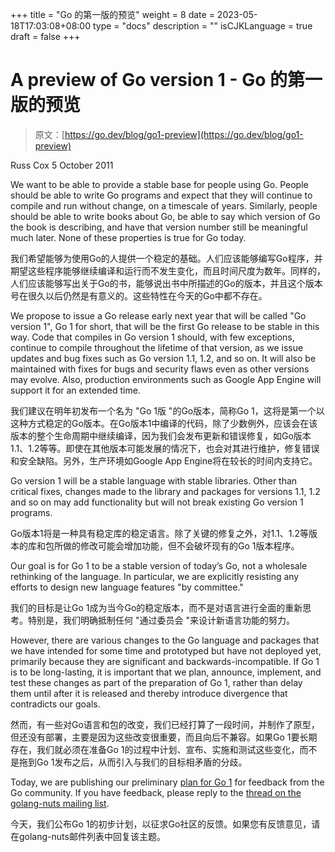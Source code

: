 +++
title = "Go 的第一版的预览"
weight = 8
date = 2023-05-18T17:03:08+08:00
type = "docs"
description = ""
isCJKLanguage = true
draft = false
+++

# A preview of Go version 1 - Go 的第一版的预览

> 原文：[https://go.dev/blog/go1-preview](https://go.dev/blog/go1-preview)

Russ Cox
5 October 2011

We want to be able to provide a stable base for people using Go. People should be able to write Go programs and expect that they will continue to compile and run without change, on a timescale of years. Similarly, people should be able to write books about Go, be able to say which version of Go the book is describing, and have that version number still be meaningful much later. None of these properties is true for Go today.

我们希望能够为使用Go的人提供一个稳定的基础。人们应该能够编写Go程序，并期望这些程序能够继续编译和运行而不发生变化，而且时间尺度为数年。同样的，人们应该能够写出关于Go的书，能够说出书中所描述的Go的版本，并且这个版本号在很久以后仍然是有意义的。这些特性在今天的Go中都不存在。

We propose to issue a Go release early next year that will be called "Go version 1", Go 1 for short, that will be the first Go release to be stable in this way. Code that compiles in Go version 1 should, with few exceptions, continue to compile throughout the lifetime of that version, as we issue updates and bug fixes such as Go version 1.1, 1.2, and so on. It will also be maintained with fixes for bugs and security flaws even as other versions may evolve. Also, production environments such as Google App Engine will support it for an extended time.

我们建议在明年初发布一个名为 "Go 1版 "的Go版本，简称Go 1，这将是第一个以这种方式稳定的Go版本。在Go版本1中编译的代码，除了少数例外，应该会在该版本的整个生命周期中继续编译，因为我们会发布更新和错误修复，如Go版本1.1、1.2等等。即使在其他版本可能发展的情况下，也会对其进行维护，修复错误和安全缺陷。另外，生产环境如Google App Engine将在较长的时间内支持它。

Go version 1 will be a stable language with stable libraries. Other than critical fixes, changes made to the library and packages for versions 1.1, 1.2 and so on may add functionality but will not break existing Go version 1 programs.

Go版本1将是一种具有稳定库的稳定语言。除了关键的修复之外，对1.1、1.2等版本的库和包所做的修改可能会增加功能，但不会破坏现有的Go 1版本程序。

Our goal is for Go 1 to be a stable version of today’s Go, not a wholesale rethinking of the language. In particular, we are explicitly resisting any efforts to design new language features "by committee."

我们的目标是让Go 1成为当今Go的稳定版本，而不是对语言进行全面的重新思考。特别是，我们明确抵制任何 "通过委员会 "来设计新语言功能的努力。

However, there are various changes to the Go language and packages that we have intended for some time and prototyped but have not deployed yet, primarily because they are significant and backwards-incompatible. If Go 1 is to be long-lasting, it is important that we plan, announce, implement, and test these changes as part of the preparation of Go 1, rather than delay them until after it is released and thereby introduce divergence that contradicts our goals.

然而，有一些对Go语言和包的改变，我们已经打算了一段时间，并制作了原型，但还没有部署，主要是因为这些改变很重要，而且向后不兼容。如果Go 1要长期存在，我们就必须在准备Go 1的过程中计划、宣布、实施和测试这些变化，而不是拖到Go 1发布之后，从而引入与我们的目标相矛盾的分歧。

Today, we are publishing our preliminary [plan for Go 1](https://docs.google.com/document/pub?id=1ny8uI-_BHrDCZv_zNBSthNKAMX_fR_0dc6epA6lztRE) for feedback from the Go community. If you have feedback, please reply to the [thread on the golang-nuts mailing list](http://groups.google.com/group/golang-nuts/browse_thread/thread/badc4f323431a4f6).

今天，我们公布Go 1的初步计划，以征求Go社区的反馈。如果您有反馈意见，请在golang-nuts邮件列表中回复该主题。
